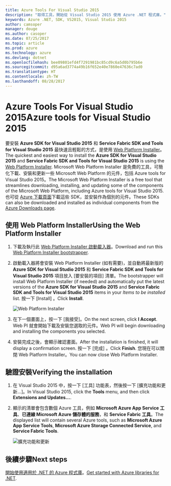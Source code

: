 ```yaml
---
title: Azure Tools For Visual Studio 2015
description: "取得工具，開始從 Visual Studio 2015 使用 Azure .NET 程式庫。"
keywords: Azure .NET, SDK, VS2015, Visual Studio 2015
author: camsoper
manager: douge
ms.author: casoper
ms.date: 07/25/2017
ms.topic: article
ms.prod: azure
ms.technology: azure
ms.devlang: dotnet
ms.openlocfilehash: bee09801efd4f7291981bc85cd9c6a5d0b795b6e
ms.sourcegitcommit: d95a6ad3774a49b16f652e40e7860e47636c7ad0
ms.translationtype: HT
ms.contentlocale: zh-TW
ms.lasthandoff: 08/28/2017
---
```

# <a name="azure-tools-for-visual-studio-2015"></a><span data-ttu-id="bedcb-104">Azure Tools For Visual Studio 2015</span><span class="sxs-lookup"><span data-stu-id="bedcb-104">Azure tools for Visual Studio 2015</span></span>

<span data-ttu-id="bedcb-105">要安裝 **Azure SDK for Visual Studio 2015** 和 **Service Fabric SDK and Tools for Visual Studio 2015** 最快速且輕鬆的方式，是使用 [Web Platform Installer](https://www.microsoft.com/web/downloads/platform.aspx)。</span><span class="sxs-lookup"><span data-stu-id="bedcb-105">The quickest and easiest way to install the **Azure SDK for Visual Studio 2015** and **Service Fabric SDK and Tools for Visual Studio 2015** is using the [Web Platform Installer](https://www.microsoft.com/web/downloads/platform.aspx).</span></span>  <span data-ttu-id="bedcb-106">Microsoft Web Platform Installer 是免費的工具，可簡化下載、安裝和更新一些 Microsoft Web Platform 的元件，包括 Azure tools for Visual Studio 2015。</span><span class="sxs-lookup"><span data-stu-id="bedcb-106">The Microsoft Web Platform Installer is a free tool that streamlines downloading, installing, and updating some of the components of the Microsoft Web Platform, including Azure tools for Visual Studio 2015.</span></span>  <span data-ttu-id="bedcb-107">也可從 [Azure 下載頁面](https://azure.microsoft.com/downloads/)下載這些 SDK，並安裝作為個別的元件。</span><span class="sxs-lookup"><span data-stu-id="bedcb-107">These SDKs can also be downloaded and installed as individual components from the [Azure Downloads page](https://azure.microsoft.com/downloads/).</span></span> 

## <a name="using-the-web-platform-installer"></a><span data-ttu-id="bedcb-108">使用 Web Platform Installer</span><span class="sxs-lookup"><span data-stu-id="bedcb-108">Using the Web Platform Installer</span></span>

1. <span data-ttu-id="bedcb-109">下載及執行此 [Web Platform Installer 啟動載入器](https://www.microsoft.com/web/handlers/webpi.ashx?command=getinstallerredirect&appid=VWDOrVs2015AzurePack;MicrosoftAzure-ServiceFabric-VS2015)。</span><span class="sxs-lookup"><span data-stu-id="bedcb-109">Download and run this [Web Platform Installer bootstrapper](https://www.microsoft.com/web/handlers/webpi.ashx?command=getinstallerredirect&appid=VWDOrVs2015AzurePack;MicrosoftAzure-ServiceFabric-VS2015).</span></span>  

2. <span data-ttu-id="bedcb-110">啟動載入器將會安裝 Web Platform Installer (如有需要)，並自動將最新版的 **Azure SDK for Visual Studio 2015** 和 **Service Fabric SDK and Tools for Visual Studio 2015** 項目放入 [要安裝的項目] 清單。</span><span class="sxs-lookup"><span data-stu-id="bedcb-110">The bootstrapper will install Web Platform Installer (if needed) and automatically put the latest versions of the  **Azure SDK for Visual Studio 2015** and **Service Fabric SDK and Tools for Visual Studio 2015** items in your *Items to be installed* list.</span></span>  <span data-ttu-id="bedcb-111">按一下 [Install] 。</span><span class="sxs-lookup"><span data-stu-id="bedcb-111">Click **Install**.</span></span>

    ![Web Platform Installer](media/dotnet-sdk-vs2015-install/webpi.png)

3. <span data-ttu-id="bedcb-113">在下一個畫面上，按一下 [我接受]。</span><span class="sxs-lookup"><span data-stu-id="bedcb-113">On the next screen, click **I Accept**.</span></span>  <span data-ttu-id="bedcb-114">Web PI 就會開始下載及安裝您選取的元件。</span><span class="sxs-lookup"><span data-stu-id="bedcb-114">Web PI will begin downloading and installing the components you selected.</span></span>

4. <span data-ttu-id="bedcb-115">安裝完成之後，會顯示確認畫面。</span><span class="sxs-lookup"><span data-stu-id="bedcb-115">After the installation is finished, it will display a confirmation screen.</span></span>  <span data-ttu-id="bedcb-116">按一下 [完成] 。</span><span class="sxs-lookup"><span data-stu-id="bedcb-116">Click **Finish**.</span></span>  <span data-ttu-id="bedcb-117">您現在可以關閉 Web Platform Installer。</span><span class="sxs-lookup"><span data-stu-id="bedcb-117">You can now close Web Platform Installer.</span></span>

## <a name="verifying-the-installation"></a><span data-ttu-id="bedcb-118">驗證安裝</span><span class="sxs-lookup"><span data-stu-id="bedcb-118">Verifying the installation</span></span>

1. <span data-ttu-id="bedcb-119">在 Visual Studio 2015 中，按一下 [工具] 功能表，然後按一下 [擴充功能和更新...]。</span><span class="sxs-lookup"><span data-stu-id="bedcb-119">In Visual Studio 2015, click the **Tools** menu, and then click **Extensions and Updates...**.</span></span>

2. <span data-ttu-id="bedcb-120">顯示的清單會包含數個 Azure 工具，例如 **Microsoft Azure App Service 工具**、**已連線 Microsoft Azure 儲存體的服務**，和 **Service Fabric 工具**。</span><span class="sxs-lookup"><span data-stu-id="bedcb-120">The displayed list will contain several Azure tools, such as **Microsoft Azure App Service Tools**, **Microsoft Azure Storage Connected Service**, and **Service Fabric Tools**.</span></span>

    ![擴充功能和更新](media\dotnet-sdk-vs2015-install\ext-tools.png)

## <a name="next-steps"></a><span data-ttu-id="bedcb-122">後續步驟</span><span class="sxs-lookup"><span data-stu-id="bedcb-122">Next steps</span></span>

<span data-ttu-id="bedcb-123">[開始使用適用於 .NET 的 Azure 程式庫](dotnet-sdk-azure-get-started.md)。</span><span class="sxs-lookup"><span data-stu-id="bedcb-123">[Get started with Azure libraries for .NET](dotnet-sdk-azure-get-started.md).</span></span>
